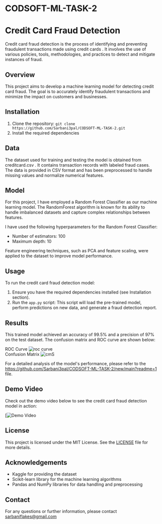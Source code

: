 # CODSOFT-ML-TASK-2

# Credit Card Fraud Detection
Credit card fraud detection is the process of identifying and preventing fraudulent transactions made using credit cards . It involves the use of various policies, tools, methodologies, and practices to detect and mitigate instances of fraud.


## Overview
This project aims to develop a machine learning model for detecting credit card fraud. The goal is to accurately identify fraudulent transactions and minimize the impact on customers and businesses.

## Installation
1. Clone the repository: `git clone https://github.com/Sarbani3pal/CODSOFT-ML-TASK-2.git`
2. Install the required dependencies

## Data
The dataset used for training and testing the model is obtained from creditcard.csv . It contains transaction records with labeled fraud cases. The data is provided in CSV format and has been preprocessed to handle missing values and normalize numerical features.

## Model
For this project, I have employed a Random Forest Classifier as our machine learning model. The RandomForest algorithm is known for its ability to handle imbalanced datasets and capture complex relationships between features.

I have used the following hyperparameters for the Random Forest Classifier:
- Number of estimators: 100
- Maximum depth: 10

Feature engineering techniques, such as PCA and feature scaling, were applied to the dataset to improve model performance.

## Usage
To run the credit card fraud detection model:
1. Ensure you have the required dependencies installed (see Installation section).
2. Run the `app.py` script:
This script will load the pre-trained model, perform predictions on new data, and generate a fraud detection report.

## Results
This trained model achieved an accuracy of 99.5% and a precision of 97% on the test dataset. The confusion matrix and ROC curve are shown below:

ROC Curve ![roc curve](https://github.com/Sarbani3pal/CODSOFT-ML-TASK-2/assets/106859451/1b7fb93e-38cf-49d7-9e1f-b26867cea8ae)
<br>Confusion Matrix ![cm](https://github.com/Sarbani3pal/CODSOFT-ML-TASK-2/assets/106859451/e8798a5e-21dd-4a07-a187-c10f093e60ff)S




For a detailed analysis of the model's performance, please refer to the https://github.com/Sarbani3pal/CODSOFT-ML-TASK-2/new/main?readme=1 file.

## Demo Video
Check out the demo video below to see the credit card fraud detection model in action:

[![Demo Video](https://www.linkedin.com/posts/sarbani-pal-219454211_crefitcardfrauddetection-codsoft-innovation-activity-7102865506524643329-7TxL?utm_source=share&utm_medium=member_desktop)

## License
This project is licensed under the MIT License. See the [LICENSE](LICENSE) file for more details.

## Acknowledgements
- Kaggle for providing the dataset
- Scikit-learn library for the machine learning algorithms
- Pandas and NumPy libraries for data handling and preprocessing

## Contact
For any questions or further information, please contact sarbaniflakes@gmail.com

